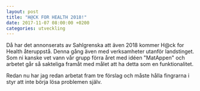 ```yaml
---
layout: post
title: "H@CK FOR HEALTH 2018!"
date: 2017-11-07 08:00:00 +0200
categories: utveckling
---
```

Då har det annonserats av Sahlgrenska att även 2018 kommer H@ck for Health återuppstå. Denna gång även med verksamheter utanför landstinget. Som ni kanske vet vann vår grupp förra året med idéen "MatAppen" och arbetet går så sakteliga framåt med målet att ha detta som en funktionalitet.

Redan nu har jag redan arbetat fram tre förslag och måste hålla fingrarna i styr att inte börja lösa problemen själv.